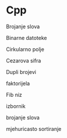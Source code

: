 # Cpp

Brojanje slova

Binarne datoteke

Cirkularno polje

Cezarova sifra

Dupli brojevi

faktorijela

Fib niz

izbornik

brojanje slova

mjehuricasto sortiranje
